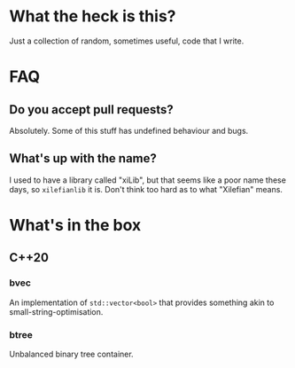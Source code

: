 # What the heck is this?

Just a collection of random, sometimes useful, code that I write.

# FAQ

## Do you accept pull requests?

Absolutely. Some of this stuff has undefined behaviour and bugs.

## What's up with the name?

I used to have a library called "xiLib", but that seems like a poor name these days, so `xilefianlib` it is.
Don't think too hard as to what "Xilefian" means.

# What's in the box

## C++20

### bvec

An implementation of `std::vector<bool>` that provides something akin to small-string-optimisation.

### btree

Unbalanced binary tree container.
